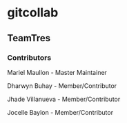 # gitcollab
## TeamTres
### Contributors

Mariel Maullon - Master Maintainer

Dharwyn Buhay - Member/Contributor

Jhade Villanueva - Member/Contributor

Jocelle Baylon - Member/Contributor

